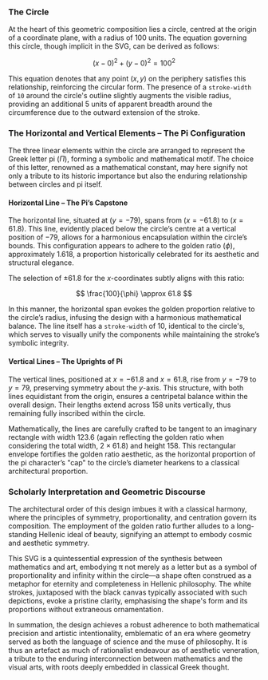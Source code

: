 ### The Circle
At the heart of this geometric composition lies a circle, centred at the origin of a coordinate plane, with a radius of $100$ units. The equation governing this circle, though implicit in the SVG, can be derived as follows:

$$
(x - 0)^2 + (y - 0)^2 = 100^2
$$

This equation denotes that any point $(x, y)$ on the periphery satisfies this relationship, reinforcing the circular form. The presence of a `stroke-width` of `10` around the circle's outline slightly augments the visible radius, providing an additional $5$ units of apparent breadth around the circumference due to the outward extension of the stroke.

### The Horizontal and Vertical Elements – The Pi Configuration
The three linear elements within the circle are arranged to represent the Greek letter pi ($\Pi$), forming a symbolic and mathematical motif. The choice of this letter, renowned as a mathematical constant, may here signify not only a tribute to its historic importance but also the enduring relationship between circles and pi itself.

#### Horizontal Line – The Pi’s Capstone
The horizontal line, situated at $(y = -79)$, spans from $(x = -61.8)$ to $(x = 61.8)$. This line, evidently placed below the circle’s centre at a vertical position of $-79$, allows for a harmonious encapsulation within the circle’s bounds. This configuration appears to adhere to the golden ratio $(\phi)$, approximately $1.618$, a proportion historically celebrated for its aesthetic and structural elegance.

The selection of $\pm 61.8$ for the $x$-coordinates subtly aligns with this ratio:

$$
\frac{100}{\phi} \approx 61.8
$$

In this manner, the horizontal span evokes the golden proportion relative to the circle’s radius, infusing the design with a harmonious mathematical balance. The line itself has a `stroke-width` of $10$, identical to the circle's, which serves to visually unify the components while maintaining the stroke’s symbolic integrity.

#### Vertical Lines – The Uprights of Pi
The vertical lines, positioned at $x = -61.8$ and $x = 61.8$, rise from $y = -79$ to $y = 79$, preserving symmetry about the $y$-axis. This structure, with both lines equidistant from the origin, ensures a centripetal balance within the overall design. Their lengths extend across $158$ units vertically, thus remaining fully inscribed within the circle.

Mathematically, the lines are carefully crafted to be tangent to an imaginary rectangle with width $123.6$ (again reflecting the golden ratio when considering the total width, $2 \times 61.8$) and height $158$. This rectangular envelope fortifies the golden ratio aesthetic, as the horizontal proportion of the pi character’s "cap" to the circle’s diameter hearkens to a classical architectural proportion.

### Scholarly Interpretation and Geometric Discourse
The architectural order of this design imbues it with a classical harmony, where the principles of symmetry, proportionality, and centration govern its composition. The employment of the golden ratio further alludes to a long-standing Hellenic ideal of beauty, signifying an attempt to embody cosmic and aesthetic symmetry.

This SVG is a quintessential expression of the synthesis between mathematics and art, embodying π not merely as a letter but as a symbol of proportionality and infinity within the circle—a shape often construed as a metaphor for eternity and completeness in Hellenic philosophy. The white strokes, juxtaposed with the black canvas typically associated with such depictions, evoke a pristine clarity, emphasising the shape's form and its proportions without extraneous ornamentation.

In summation, the design achieves a robust adherence to both mathematical precision and artistic intentionality, emblematic of an era where geometry served as both the language of science and the muse of philosophy. It is thus an artefact as much of rationalist endeavour as of aesthetic veneration, a tribute to the enduring interconnection between mathematics and the visual arts, with roots deeply embedded in classical Greek thought.
